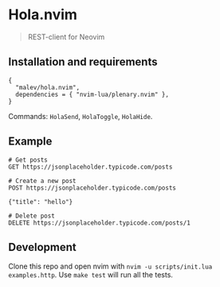 # Hola.nvim

> REST-client for Neovim

## Installation and requirements

```
{
  "malev/hola.nvim",
  dependencies = { "nvim-lua/plenary.nvim" },
}
```

Commands: `HolaSend`, `HolaToggle`, `HolaHide`.

## Example

```
# Get posts
GET https://jsonplaceholder.typicode.com/posts

# Create a new post
POST https://jsonplaceholder.typicode.com/posts

{"title": "hello"}

# Delete post
DELETE https://jsonplaceholder.typicode.com/posts/1

```

## Development

Clone this repo and open nvim with `nvim -u scripts/init.lua examples.http`. Use `make test` will run all the tests.

